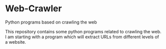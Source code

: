 # Web-Crawler
Python programs based on crawling the web

This repository contains some python programs related to crawling the web. I am starting with a program which will extract URLs from different levels of a website.
